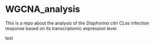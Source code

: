 # WGCNA_analysis
This is a repo about the analysis of the *Diaphorina citri CLas* infection response based on its transcriptomic expression level.

test
